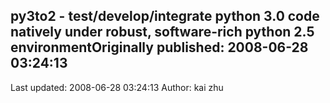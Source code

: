 ## py3to2 - test/develop/integrate python 3.0 code natively under robust, software-rich python 2.5 environmentOriginally published: 2008-06-28 03:24:13 
Last updated: 2008-06-28 03:24:13 
Author: kai zhu 
 
